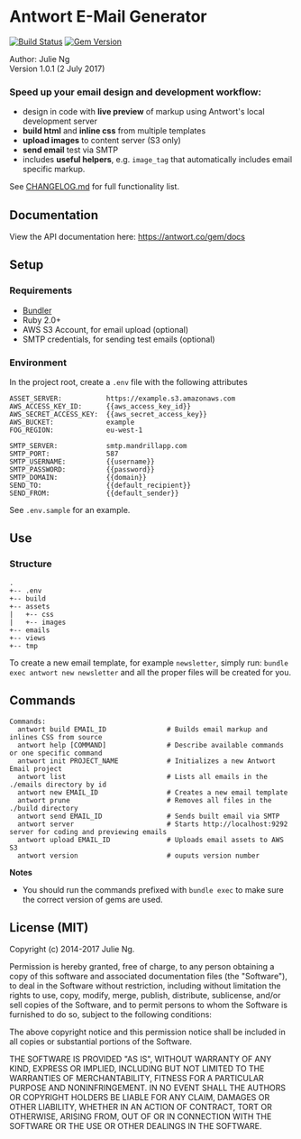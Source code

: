 # Antwort E-Mail Generator

[![Build Status](https://travis-ci.org/jng5/antwort-cli.svg?branch=master)](https://travis-ci.org/jng5/antwort-cli) [![Gem Version](https://badge.fury.io/rb/antwort.svg)](https://badge.fury.io/rb/antwort)

Author: Julie Ng  
Version 1.0.1 (2 July 2017)

### Speed up your email design and development workflow:

- design in code with **live preview** of markup using Antwort's local development server
- **build html** and **inline css** from multiple templates
- **upload images** to content server (S3 only)
- **send email** test via SMTP
- includes **useful helpers**, e.g. `image_tag` that automatically includes email specific markup.

See [CHANGELOG.md](https://github.com/jng5/antwort-generator/blob/master/CHANGELOG.md) for full functionality list.

## Documentation

View the API documentation here:
https://antwort.co/gem/docs

## Setup

### Requirements

- [Bundler](http://bundler.io/)
- Ruby 2.0+
- AWS S3 Account, for email upload (optional)
- SMTP credentials, for sending test emails (optional)

### Environment 

In the project root, create a `.env` file with the following attributes


    ASSET_SERVER:           https://example.s3.amazonaws.com
    AWS_ACCESS_KEY_ID:      {{aws_access_key_id}}
    AWS_SECRET_ACCESS_KEY:  {{aws_secret_access_key}}  
    AWS_BUCKET:             example
    FOG_REGION:             eu-west-1
                            
    SMTP_SERVER:            smtp.mandrillapp.com
    SMTP_PORT:              587
    SMTP_USERNAME:          {{username}}
    SMTP_PASSWORD:          {{password}}
    SMTP_DOMAIN:            {{domain}}
    SEND_TO:                {{default_recipient}}
    SEND_FROM:              {{default_sender}}

See `.env.sample` for an example.

## Use

### Structure

    .
    +-- .env
    +-- build
    +-- assets
    |   +-- css
    |   +-- images
    +-- emails
    +-- views
    +-- tmp


To create a new email template, for example `newsletter`, simply run: `bundle exec antwort new newsletter` and all the proper files will be created for you.



## Commands


```
Commands:
  antwort build EMAIL_ID               # Builds email markup and inlines CSS from source
  antwort help [COMMAND]               # Describe available commands or one specific command
  antwort init PROJECT_NAME            # Initializes a new Antwort Email project
  antwort list                         # Lists all emails in the ./emails directory by id
  antwort new EMAIL_ID                 # Creates a new email template
  antwort prune                        # Removes all files in the ./build directory
  antwort send EMAIL_ID                # Sends built email via SMTP
  antwort server                       # Starts http://localhost:9292 server for coding and previewing emails
  antwort upload EMAIL_ID              # Uploads email assets to AWS S3
  antwort version                      # ouputs version number
```

__Notes__ 

- You should run the commands prefixed with `bundle exec` to make sure the correct version of gems are used.


## License (MIT)

Copyright (c) 2014-2017 Julie Ng.

Permission is hereby granted, free of charge, to any person obtaining a copy
of this software and associated documentation files (the "Software"), to deal
in the Software without restriction, including without limitation the rights
to use, copy, modify, merge, publish, distribute, sublicense, and/or sell
copies of the Software, and to permit persons to whom the Software is
furnished to do so, subject to the following conditions:

The above copyright notice and this permission notice shall be included in
all copies or substantial portions of the Software.

THE SOFTWARE IS PROVIDED "AS IS", WITHOUT WARRANTY OF ANY KIND, EXPRESS OR
IMPLIED, INCLUDING BUT NOT LIMITED TO THE WARRANTIES OF MERCHANTABILITY,
FITNESS FOR A PARTICULAR PURPOSE AND NONINFRINGEMENT. IN NO EVENT SHALL THE
AUTHORS OR COPYRIGHT HOLDERS BE LIABLE FOR ANY CLAIM, DAMAGES OR OTHER
LIABILITY, WHETHER IN AN ACTION OF CONTRACT, TORT OR OTHERWISE, ARISING FROM,
OUT OF OR IN CONNECTION WITH THE SOFTWARE OR THE USE OR OTHER DEALINGS IN
THE SOFTWARE.